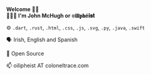 **Welcome** 👋🏻   
👨🏻‍💻 **I'm John McHugh or ๏𝐢𝐥𝐢𝐩𝐡é𝐢𝐬𝐭**

⚙️ `.dart`, `.rust`, `.html`, `.css`, `.js`, `.svg`, `.py`, `.java`, `.swift`  

🗣 Irish, English and Spanish  

🌱 Open Source

📫 oilipheist AT coloneltrace.com 

<!---
oillipheist/oillipheist is a ✨ special ✨ repository because its `README.md` (this file) appears on your GitHub profile.
You can click the Preview link to take a look at your changes.
--->
